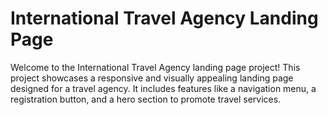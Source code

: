 
# International Travel Agency Landing Page

Welcome to the International Travel Agency landing page project! This project showcases a responsive and visually appealing landing page designed for a travel agency. It includes features like a navigation menu, a registration button, and a hero section to promote travel services.
